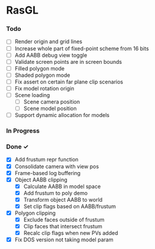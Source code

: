 # RasGL

### Todo

- [ ] Render origin and grid lines
- [ ] Increase whole part of fixed-point scheme from 16 bits
- [ ] Add AABB debug view toggle
- [ ] Validate screen points are in screen bounds
- [ ] Filled polygon mode
- [ ] Shaded polygon mode
- [ ] Fix assert on certain far plane clip scenarios
- [ ] Fix model rotation origin
- [ ] Scene loading
  - [ ] Scene camera position
  - [ ] Scene model position
- [ ] Support dynamic allocation for models

### In Progress


### Done ✓

- [x] Add frustum repr function
- [x] Consolidate camera with view pos
- [x] Frame-based log buffering
- [x] Object AABB clipping
  - [x] Calculate AABB in model space
  - [x] Add frustum to poly demo
  - [x] Transform object AABB to world
  - [x] Set clip flags based on AABB/frustum
- [x] Polygon clipping
    - [x] Exclude faces outside of frustum
    - [x] Clip faces that intersect frustum
    - [x] Recalc clip flags when new PVs added
- [x] Fix DOS version not taking model param